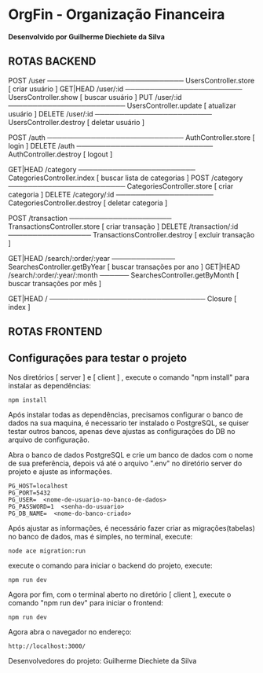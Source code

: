 # OrgFin - Organização Financeira

#### Desenvolvido por <strong>Guilherme Diechiete da Silva</strong>


## ROTAS BACKEND

POST        /user ──────────────────────────── UsersController.store [ criar usuário ]
GET|HEAD    /user/:id ──────────────────────── UsersController.show [ buscar usuário ]
PUT         /user/:id ──────────────────────── UsersController.update [ atualizar usuário ]
DELETE      /user/:id ──────────────────────── UsersController.destroy [ deletar usuário ]


POST        /auth ──────────────────────────── AuthController.store [ login ]
DELETE      /auth ──────────────────────────── AuthController.destroy [ logout ]


GET|HEAD    /category ──────────────────────── CategoriesController.index [ buscar lista de categorias ]
POST        /category ──────────────────────── CategoriesController.store [ criar categoria ]
DELETE      /category/:id ──────────────────── CategoriesController.destroy [ deletar categoria ]


POST        /transaction ───────────────────── TransactionsController.store [ criar transação ]
DELETE      /transaction/:id ───────────────── TransactionsController.destroy [ excluir transação ]


GET|HEAD    /search/:order/:year ───────────── SearchesController.getByYear [ buscar transações por ano ]
GET|HEAD    /search/:order/:year/:month ────── SearchesController.getByMonth [ buscar transações por mês ]

GET|HEAD    / ──────────────────────────────── Closure [ index ]


## ROTAS FRONTEND

## Configurações para testar o projeto

Nos diretórios [ server ] e [ client ] , execute o comando "npm install" para instalar as dependências:

```
npm install
```

Após instalar todas as dependências, precisamos configurar o banco de dados na sua maquina, é necessario ter instalado o PostgreSQL, se quiser testar outros bancos, apenas deve ajustas as configurações do DB no arquivo de configuração.

Abra o banco de dados PostgreSQL e crie um banco de dados com o nome de sua preferência, depois vá até o arquivo ".env" no diretório server do projeto e ajuste as informações.

```
PG_HOST=localhost
PG_PORT=5432
PG_USER=  <nome-de-usuario-no-banco-de-dados>
PG_PASSWORD=1  <senha-do-usuario>
PG_DB_NAME=  <nome-do-banco-criado>

```

Após ajustar as informações, é necessário fazer criar as migrações(tabelas) no banco de dados, mas é simples, no terminal, execute:

```
node ace migration:run
```

execute o comando para iniciar o backend do projeto, execute: 

```
npm run dev
```


Agora por fim, com o terminal aberto no diretório [ client ], execute o comando "npm run dev" para iniciar o frontend:

```
npm run dev
```

Agora abra o navegador no endereço: 

```
http://localhost:3000/
```

















Desenvolvedores do projeto: Guilherme Diechiete da Silva

